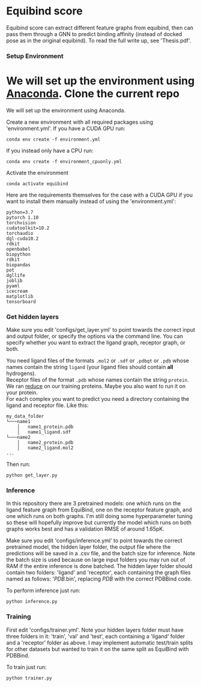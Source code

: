 # Equibind score

Equibind score can extract different feature graphs from equibind, then can pass them through a GNN to predict binding affinity (instead of docked pose as in the original equibind). To read the full write up, see 'Thesis.pdf'.

### Setup Environment

We will set up the environment using [Anaconda](https://docs.anaconda.com/anaconda/install/index.html). Clone the
current repo
=======
We will set up the environment using Anaconda.

Create a new environment with all required packages using 'environment.yml'. If you have a CUDA GPU run:

    conda env create -f environment.yml

If you instead only have a CPU run:

    conda env create -f environment_cpuonly.yml

Activate the environment

    conda activate equibind

Here are the requirements themselves for the case with a CUDA GPU if you want to install them manually instead of using the 'environment.yml':
````
python=3.7
pytorch 1.10
torchvision
cudatoolkit=10.2
torchaudio
dgl-cuda10.2
rdkit
openbabel
biopython
rdkit
biopandas
pot
dgllife
joblib
pyaml
icecream
matplotlib
tensorboard
````

### Get hidden layers
Make sure you edit 'configs/get_layer.yml' to point towards the correct input and output folder, or specify the options via the command line. You can specify whether you want to extract the ligand graph, receptor graph, or both.

You need ligand files of the formats ``.mol2`` or ``.sdf`` or ``.pdbqt`` or ``.pdb`` whose names contain the string `ligand` (your ligand files should contain **all** hydrogens). \
Receptor files of the format ``.pdb`` whose names contain the string `protein`. We ran [reduce](https://github.com/rlabduke/reduce) on our training proteins. Maybe you also want to run it on your protein.\
For each complex you want to predict you need a directory containing the ligand and receptor file. Like this: 
```
my_data_folder
└───name1
    │   name1_protein.pdb
    │   name1_ligand.sdf
└───name2
    │   name2_protein.pdb
    │   name2_ligand.mol2
...
```

Then run:

    python get_layer.py

### Inference
In this repository there are 3 pretrained models: one which runs on the ligand feature graph from EquiBind, one on the receptor feature graph, and one which runs on both graphs. I'm still doing some hyperparameter tuning so these will hopefully improve but currently the model which runs on both graphs works best and has a validation RMSE of around 1.65pK.

Make sure you edit 'configs/inference.yml' to point towards the correct pretrained model, the hidden layer folder, the output file where the predictions will be saved in a .csv file, and the batch size for inference. Note the batch size is used because on large input folders you may run out of RAM if the entire inference is done batched. The hidden layer folder should contain two folders: 'ligand' and 'receptor', each containing the graph files named as follows: '*PDB*.bin', replacing *PDB* with the correct PDBBind code.

To perform inference just run:

    python inference.py

### Training
First edit 'configs/trainer.yml'. Note your hidden layers folder must have three folders in it: 'train', 'val' and 'test', each containing a 'ligand' folder and a 'receptor' folder as above. I may implement automatic test/train splits for other datasets but wanted to train it on the same split as EquiBind with PDBBind.

To train just run:

    python trainer.py
